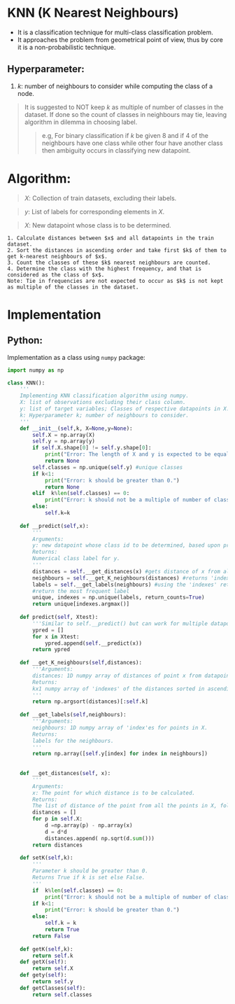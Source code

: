 # KNN (K Nearest Neighbours)

- It is a classification technique for multi-class classification problem.
- It approaches the problem from geometrical point of view, thus by core it is a non-probabilistic technique.

## Hyperparameter:
1. $k$: number of neighbours to consider while computing the class of a node.
> It is suggested to NOT keep $k$ as multiple of number of classes in the dataset. If done so the count of classes in neighbours may tie, leaving algorithm in dilemma in choosing label.
>> e.g, For binary classification if $k$ be given 8 and if 4 of the neighbours have one class while other four have another class then ambiguity occurs in classifying new datapoint.


# Algorithm:
> $X$: Collection of train datasets, excluding their labels.

> $y$: List of labels for corresponding elements in $X$.  

> $X$: New datapoint whose class is to be determined.
```
1. Calculate distances between $x$ and all datapoints in the train dataset.
2. Sort the distances in ascending order and take first $k$ of them to get k-nearest neighbours of $x$.
3. Count the classes of these $k$ nearest neighbours are counted.
4. Determine the class with the highest frequency, and that is considered as the class of $x$. 
Note: Tie in frequencies are not expected to occur as $k$ is not kept as multiple of the classes in the dataset.
```

# Implementation
## Python:
Implementation as a class using ```numpy``` package:
```Python
import numpy as np

class KNN():
    '''
    Implementing KNN classification algorithm using numpy.
    X: list of observations excluding their class column.
    y: list of target variables; Classes of respective datapoints in X.
    k: Hyperparameter k; number of neighbours to consider.
    '''
    def __init__(self,k, X=None,y=None):
        self.X = np.array(X)
        self.y = np.array(y)
        if self.X.shape[0] != self.y.shape[0]:
            print("Error: The length of X and y is expected to be equal.")
            return None
        self.classes = np.unique(self.y) #unique classes
        if k<1:
            print("Error: k should be greater than 0.")
            return None
        elif  k%len(self.classes) == 0:
            print("Error: k should not be a multiple of number of classes in the dataset.")
        else:
            self.k=k
    
    def __predict(self,x):
        '''
        Arguments:
        y: new datapoint whose class id to be determined, based upon previously supplied X.
        Returns:
        Numerical class label for y.
        '''
        distances = self.__get_distances(x) #gets distance of x from all points in X
        neighbours = self.__get_K_neighbours(distances) #returns 'indexes' of k nearest neighbours
        labels = self.__get_labels(neighbours) #using the 'indexes' returns their labels.
        #return the most frequent label
        unique, indexes = np.unique(labels, return_counts=True)
        return unique[indexes.argmax()]
    
    def predict(self, Xtest):
        '''Similar to self.__predict() but can work for multiple datapoints.'''
        ypred = []
        for x in Xtest:
            ypred.append(self.__predict(x))
        return ypred
    
    def __get_K_neighbours(self,distances):
        '''Arguments:
        distances: 1D numpy array of distances of point x from datapoints in X, at the corresponding indexes.
        Returns:
        kx1 numpy array of 'indexes' of the distances sorted in ascending order.
        '''
        return np.argsort(distances)[:self.k]
    
    def __get_labels(self,neighbours):
        '''Arguments:
        neighbours: 1D numpy array of 'index'es for points in X.
        Returns:
        labels for the neighbours.
        '''
        return np.array([self.y[index] for index in neighbours])
        
    
    def __get_distances(self, x):
        '''
        Arguments:
        x: The point for which distance is to be calculated.
        Returns:
        The list of distance of the point from all the points in X, following the same indexing as X.'''
        distances = []
        for p in self.X:
            d =np.array(p) - np.array(x)
            d = d*d
            distances.append( np.sqrt(d.sum()))
        return distances
            
    def setK(self,k):
        '''
        Parameter k should be greater than 0.
        Returns True if k is set else False.
        '''
        if  k%len(self.classes) == 0:
            print("Error: k should not be a multiple of number of classes in the dataset.")
        if k<1:
            print("Error: k should be greater than 0.")
        else:
            self.k = k
            return True
        return False
    
    def getK(self,k):
        return self.k
    def getX(self):
        return self.X
    def gety(self):
        return self.y
    def getClasses(self):
        return self.classes
```